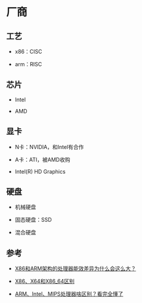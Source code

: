 # 厂商

## 工艺

- x86：CISC

- arm：RISC

## 芯片

- Intel

- AMD

## 显卡

- N卡：NVIDIA，和Intel有合作

- A卡：ATI，被AMD收购

- Intel(R) HD Graphics

## 硬盘

- 机械硬盘

- 固态硬盘：SSD

- 混合硬盘

## 参考

- [X86和ARM架构的处理器能效差异为什么会这么大？](https://www.zhihu.com/question/20148756)

- [X86、X64和X86_64区别](http://chenzehe.iteye.com/blog/1703429)

- [ARM、Intel、MIPS处理器啥区别？看完全懂了](http://news.mydrivers.com/1/472/472317.htm)